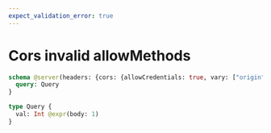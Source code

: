 ```yaml
---
expect_validation_error: true
---
```


# Cors invalid allowMethods

```graphql @server
schema @server(headers: {cors: {allowCredentials: true, vary: ["origin", "access-control-request-method", "access-control-request-headers"]}}) @upstream(baseURL: "http://example.com", batch: {delay: 1, maxSize: 1000}) {
  query: Query
}

type Query {
  val: Int @expr(body: 1)
}
```
